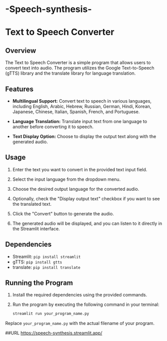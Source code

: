 # -Speech-synthesis-


# Text to Speech Converter

## Overview

The Text to Speech Converter is a simple program that allows users to convert text into audio. The program utilizes the Google Text-to-Speech (gTTS) library and the translate library for language translation.

## Features

- **Multilingual Support:** Convert text to speech in various languages, including English, Arabic, Hebrew, Russian, German, Hindi, Korean, Japanese, Chinese, Italian, Spanish, French, and Portuguese.

- **Language Translation:** Translate input text from one language to another before converting it to speech.

- **Text Display Option:** Choose to display the output text along with the generated audio.

## Usage

1. Enter the text you want to convert in the provided text input field.

2. Select the input language from the dropdown menu.

3. Choose the desired output language for the converted audio.

4. Optionally, check the "Display output text" checkbox if you want to see the translated text.

5. Click the "Convert" button to generate the audio.

6. The generated audio will be displayed, and you can listen to it directly in the Streamlit interface.

## Dependencies

- Streamlit: `pip install streamlit`
- gTTS: `pip install gtts`
- translate: `pip install translate`

## Running the Program

1. Install the required dependencies using the provided commands.

2. Run the program by executing the following command in your terminal:

    ```bash
    streamlit run your_program_name.py
    ```

Replace `your_program_name.py` with the actual filename of your program.


##URL
https://speech-synthesis.streamlit.app/
